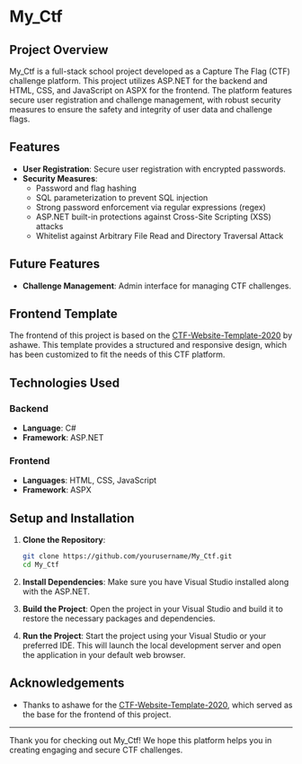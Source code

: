 # My_Ctf

## Project Overview

My_Ctf is a full-stack school project developed as a Capture The Flag (CTF) challenge platform. This project utilizes ASP.NET for the backend and HTML, CSS, and JavaScript on ASPX for the frontend. The platform features secure user registration and challenge management, with robust security measures to ensure the safety and integrity of user data and challenge flags.

## Features

- **User Registration**: Secure user registration with encrypted passwords.
- **Security Measures**:
  - Password and flag hashing
  - SQL parameterization to prevent SQL injection
  - Strong password enforcement via regular expressions (regex)
  - ASP.NET built-in protections against Cross-Site Scripting (XSS) attacks
  - Whitelist against Arbitrary File Read and Directory Traversal Attack

## Future Features
- **Challenge Management**: Admin interface for managing CTF challenges.

## Frontend Template

The frontend of this project is based on the [CTF-Website-Template-2020](https://github.com/ashawe/CTF-Website-Template-2020) by ashawe. This template provides a structured and responsive design, which has been customized to fit the needs of this CTF platform.

## Technologies Used

### Backend
- **Language**: C#
- **Framework**: ASP.NET

### Frontend
- **Languages**: HTML, CSS, JavaScript
- **Framework**: ASPX

## Setup and Installation

1. **Clone the Repository**:
   ```bash
   git clone https://github.com/yourusername/My_Ctf.git
   cd My_Ctf
   ```

2. **Install Dependencies**:
   Make sure you have Visual Studio installed along with the ASP.NET.
   
3. **Build the Project**:
   Open the project in your Visual Studio and build it to restore the necessary packages and dependencies.

4. **Run the Project**:
   Start the project using your Visual Studio or your preferred IDE. This will launch the local development server and open the application in your default web browser.


## Acknowledgements

- Thanks to ashawe for the [CTF-Website-Template-2020](https://github.com/ashawe/CTF-Website-Template-2020), which served as the base for the frontend of this project.

---

Thank you for checking out My_Ctf! We hope this platform helps you in creating engaging and secure CTF challenges.
